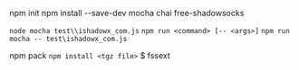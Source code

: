 npm init
npm install --save-dev mocha chai free-shadowsocks

`node mocha test\\ishadowx_com.js`
`npm run <command> [-- <args>]`
`npm run mocha -- test\ishadowx_com.js`

npm pack
`npm install <tgz file>`
$ fssext
